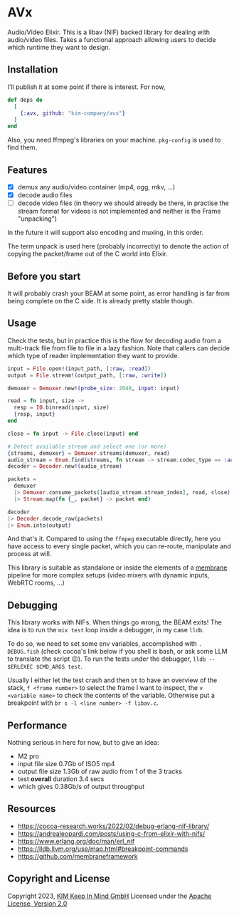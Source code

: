 # AVx
Audio/Video Elixir. This is a libav (NIF) backed library for dealing with audio/video files. Takes
a functional approach allowing users to decide which runtime they want to design.

## Installation
I'll publish it at some point if there is interest. For now,

```elixir
def deps do
  [
    {:avx, github: "kim-company/avx"}
  ]
end
```

Also, you need ffmpeg's libraries on your machine. `pkg-config` is used to find them.

## Features
- [x] demux any audio/video container (mp4, ogg, mkv, ...)
- [x] decode audio files
- [ ] decode video files (in theory we should already be there, in practise the stream format for videos is not implemented and neither is the Frame "unpacking")

In the future it will support also encoding and muxing, in this order.

The term unpack is used here (probably incorrectly) to denote the action of
copying the packet/frame out of the C world into Elixir.

## Before you start
It will probably crash your BEAM at some point, as error handling is far from being complete on the C side. It
is already pretty stable though.

## Usage
Check the tests, but in practice this is the flow for decoding audio from a
multi-track file from file to file in a lazy fashion. Note that callers can
decide which type of reader implementation they want to provide.

```elixir
input = File.open!(input_path, [:raw, :read])
output = File.stream!(output_path, [:raw, :write])

demuxer = Demuxer.new!(probe_size: 2048, input: input)

read = fn input, size ->
  resp = IO.binread(input, size)
  {resp, input}
end

close = fn input -> File.close(input) end

# Detect available stream and select one (or more)
{streams, demuxer} = Demuxer.streams(demuxer, read)
audio_stream = Enum.find(streams, fn stream -> stream.codec_type == :audio end)
decoder = Decoder.new!(audio_stream)

packets =
  demuxer
  |> Demuxer.consume_packets([audio_stream.stream_index], read, close)
  |> Stream.map(fn {_, packet} -> packet end)

decoder
|> Decoder.decode_raw(packets)
|> Enum.into(output)
```

And that's it. Compared to using the `ffmpeg` executable directly, here you have access
to every single packet, which you can re-route, manipulate and process at will.

This library is suitable as standalone or inside the elements of a [membrane](https://github.com/membraneframework)
pipeline for more complex setups (video mixers with dynamic inputs, WebRTC rooms, ...)

## Debugging
This library works with NIFs. When things go wrong, the BEAM exits!
The idea is to run the `mix test` loop inside a debugger, in my case `lldb`.

To do so, we need to set some env variables, accomplished with `. DEBUG.fish` (check cocoa's link below if you shell is bash, or ask some LLM to translate the script 😉).
To run the tests under the debugger, `lldb -- $ERLEXEC $CMD_ARGS test`.

Usually I either let the test crash and then `bt` to have an overview of the stack, `f <frame number>` to select the frame I want to inspect,
the `v <variable name>` to check the contents of the variable. Otherwise put a breakpoint with `br s -l <line number> -f libav.c`.

## Performance
Nothing serious in here for now, but to give an idea:
- M2 pro
- input file size 0.7Gb of ISO5 mp4
- output file size 1.3Gb of raw audio from 1 of the 3 tracks
- test **overall** duration 3.4 secs
- which gives 0.38Gb/s of output throughput

## Resources
- https://cocoa-research.works/2022/02/debug-erlang-nif-library/
- https://andrealeopardi.com/posts/using-c-from-elixir-with-nifs/
- https://www.erlang.org/doc/man/erl_nif
- https://lldb.llvm.org/use/map.html#breakpoint-commands
- https://github.com/membraneframework

## Copyright and License
Copyright 2023, [KIM Keep In Mind GmbH](https://www.keepinmind.info/)
Licensed under the [Apache License, Version 2.0](LICENSE)


